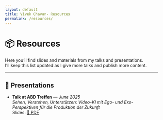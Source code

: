 ```yaml
---
layout: default
title: Vivek Chavan- Resources
permalink: /resources/
---
```


# 📦 Resources

Here you’ll find slides and materials from my talks and presentations.  
I’ll keep this list updated as I give more talks and publish more content.

---

## 🎤 Presentations

<ul class="spacious-list">
  <li>
    <strong>Talk at ABD Treffen</strong> — <em>June 2025</em><br />
    <em>Sehen, Verstehen, Unterstützen: Video-KI mit Ego- und Exo-Perspektiven für die Produktion der Zukunft</em><br />
    Slides: <a href="[https://github.com/user-attachments/files/22502049/Video-KI_fur_die_Produktion_der_Zukunft_IPK_Vivek.pdf](https://github.com/Vivek9Chavan/Vivek9Chavan.github.io/blob/main/assets/Video-KI_f%C3%BCr_die_Produktion_der_Zukunft_IPK_Vivek.pdf
)" target="_blank" rel="noopener">📑 PDF</a>
  </li>
</ul>
